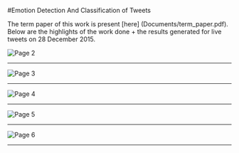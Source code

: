 #Emotion Detection And Classification of Tweets

The term paper of this work is present [here] (Documents/term_paper.pdf). Below are the highlights of the work done + the results generated for live tweets on 28 December 2015.

![Page 2](https://github.com/mjaglan/TextSentiment.V1.a.public/blob/master/Documents/images/2.PNG)
***
![Page 3](https://github.com/mjaglan/TextSentiment.V1.a.public/blob/master/Documents/images/3.PNG)
***
![Page 4](https://github.com/mjaglan/TextSentiment.V1.a.public/blob/master/Documents/images/4.PNG)
***
![Page 5](https://github.com/mjaglan/TextSentiment.V1.a.public/blob/master/Documents/images/5.PNG)
***
![Page 6](https://github.com/mjaglan/TextSentiment.V1.a.public/blob/master/Documents/images/6.png)
***
